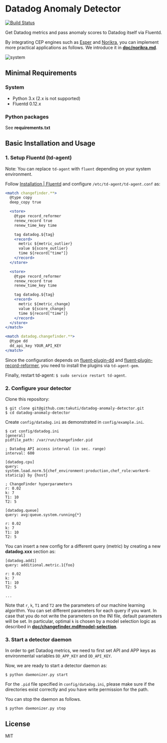 Datadog Anomaly Detector
===

[![Build Status](https://travis-ci.org/takuti/datadog-anomaly-detector.svg?branch=master)](https://travis-ci.org/takuti/datadog-anomaly-detector)

Get Datadog metrics and pass anomaly scores to Datadog itself via Fluentd.

By integrating CEP engines such as [Esper](http://www.espertech.com/esper/) and [Norikra](http://norikra.github.io/), you can implement more practical applications as follows. We introduce it in **[doc/norikra.md](https://github.com/takuti/datadog-anomaly-detector/blob/master/doc/norikra.md)**.

![system](https://raw.githubusercontent.com/takuti/datadog-anomaly-detector/master/doc/images/system.png "system")

## Minimal Requirements

### System

- Python 3.x (2.x is not supported)
- Fluentd 0.12.x

### Python packages

See **requirements.txt**

## Basic Installation and Usage

### 1. Setup Fluentd (td-agent)

Note: You can replace `td-agent` with `fluent` depending on your system environment.

Follow [Installation | Fluentd](http://docs.fluentd.org/categories/installation) and configure `/etc/td-agent/td-agent.conf` as:

```apache
<match changefinder.**>
  @type copy
  deep_copy true

  <store>
    @type record_reformer
    renew_record true
    renew_time_key time

    tag datadog.${tag}
    <record>
      metric ${metric_outlier}
      value ${score_outlier}
      time ${record["time"]}
    </record>
  </store>

  <store>
    @type record_reformer
    renew_record true
    renew_time_key time

    tag datadog.${tag}
    <record>
      metric ${metric_change}
      value ${score_change}
      time ${record["time"]}
    </record>
  </store>
</match>

<match datadog.changefinder.**>
  @type dd
  dd_api_key YOUR_API_KEY
</match>
```

Since the configuration depends on [fluent-plugin-dd](https://github.com/winebarrel/fluent-plugin-dd) and [fluent-plugin-record-reformer](https://github.com/sonots/fluent-plugin-record-reformer), you need to install the plugins via `td-agent-gem`.

Finally, restart td-agent: `$ sudo service restart td-agent`.

### 2. Configure your detector

Clone this repository:

	$ git clone git@github.com:takuti/datadog-anomaly-detector.git
	$ cd datadog-anomaly-detector

Create `config/datadog.ini` as demonstrated in `config/example.ini`.

	$ cat config/datadog.ini
	[general]
	pidfile_path: /var/run/changefinder.pid

	; Datadog API access interval (in sec. range)
	interval: 600

	[datadog.cpu]
	query: system.load.norm.5{chef_environment:production,chef_role:worker6-staticip} by {host}

	; ChangeFinder hyperparameters
	r: 0.02
	k: 7
	T1: 10
	T2: 5

	[datadog.queue]
	query: avg:queue.system.running{*}

	r: 0.02
	k: 7
	T1: 10
	T2: 5

You can insert a new config for a different query (metric) by creating a new **datadog.xxx** section as:

```
[datadog.add1]
query: additional.metric.1{foo}

r: 0.02
k: 7
T1: 10
T2: 5

...
```

Note that `r`, `k`, `T1` and `T2` are the parameters of our machine learning algorithm. You can set different parameters for each query if you want. In case that you do not write the parameters on the INI file, default parameters will be set. In particular, optimal `k` is chosen by a model selection logic as described in **[doc/changefinder.md#model-selection](https://github.com/takuti/datadog-anomaly-detector/blob/master/doc/changefinder.md#model-selection)**.

### 3. Start a detector daemon

In order to get Datadog metrics, we need to first set API and APP keys as environmental variables `DD_APP_KEY` and `DD_API_KEY`.

Now, we are ready to start a detector daemon as:

```
$ python daemonizer.py start
```

For the `.pid` file specified in `config/datadog.ini`, please make sure if the directories exist correctly and you have write permission for the path.

You can stop the daemon as follows.

```
$ python daemonizer.py stop
```

## License

MIT
